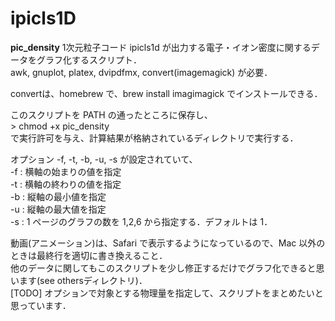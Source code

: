 # ipicls1D
**pic_density**
1次元粒子コード ipicls1d が出力する電子・イオン密度に関するデータをグラフ化するスクリプト．  
awk, gnuplot,  platex, dvipdfmx, convert(imagemagick) が必要．  

convertは、homebrew で、brew install imagimagick でインストールできる．


このスクリプトを PATH の通ったところに保存し、  
\> chmod +x pic_density   
で実行許可を与え、計算結果が格納されているディレクトリで実行する．

オプション  -f, -t, -b, -u, -s が設定されていて、  
-f : 横軸の始まりの値を指定  
-t : 横軸の終わりの値を指定  
-b : 縦軸の最小値を指定  
-u : 縦軸の最大値を指定  
-s : 1 ページのグラフの数を 1,2,6 から指定する．デフォルトは 1．  

動画(アニメーション)は、Safari で表示するようになっているので、Mac 以外のときは最終行を適切に書き換えること．  
他のデータに関してもこのスクリプトを少し修正するだけでグラフ化できると思います(see othersディレクトリ)．  
[TODO] オプションで対象とする物理量を指定して、スクリプトをまとめたいと思っています．
